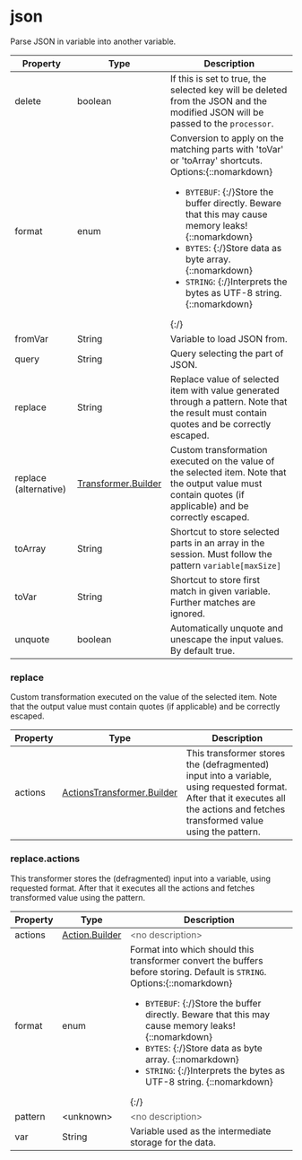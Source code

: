 # json

Parse JSON in variable into another variable. 

| Property | Type | Description |
| ------- | ------- | -------- |
| delete | boolean | If this is set to true, the selected key will be deleted from the JSON and the modified JSON will be passed to the <code>processor</code>.  |
| format | enum | Conversion to apply on the matching parts with 'toVar' or 'toArray' shortcuts. <br>Options:{::nomarkdown}<ul><li><code>BYTEBUF</code>: {:/}Store the buffer directly. Beware that this may cause memory leaks! {::nomarkdown}</li><li><code>BYTES</code>: {:/}Store data as byte array. {::nomarkdown}</li><li><code>STRING</code>: {:/}Interprets the bytes as UTF-8 string. {::nomarkdown}</li></ul>{:/} |
| fromVar | String | Variable to load JSON from.  |
| query | String | Query selecting the part of JSON.  |
| replace | String | Replace value of selected item with value generated through a pattern. Note that the result must contain quotes and be correctly escaped.  |
| replace (alternative)| [Transformer.Builder](#replace) | Custom transformation executed on the value of the selected item. Note that the output value must contain quotes (if applicable) and be correctly escaped.  |
| toArray | String | Shortcut to store selected parts in an array in the session. Must follow the pattern <code>variable[maxSize]</code>  |
| toVar | String | Shortcut to store first match in given variable. Further matches are ignored.  |
| unquote | boolean | Automatically unquote and unescape the input values. By default true.  |

### <a id="replace"></a>replace

Custom transformation executed on the value of the selected item. Note that the output value must contain quotes (if applicable) and be correctly escaped. 

| Property | Type | Description |
| ------- | ------- | ------- |
| actions | [ActionsTransformer.Builder](#replaceactions) | This transformer stores the (defragmented) input into a variable, using requested format. After that it executes all the actions and fetches transformed value using the pattern.  |

### <a id="replace.actions"></a>replace.actions

This transformer stores the (defragmented) input into a variable, using requested format. After that it executes all the actions and fetches transformed value using the pattern. 

| Property | Type | Description |
| ------- | ------- | ------- |
| actions | [Action.Builder](index.html#actions) | <font color="#606060">&lt;no description&gt;</font> |
| format | enum | Format into which should this transformer convert the buffers before storing. Default is <code>STRING</code>. <br>Options:{::nomarkdown}<ul><li><code>BYTEBUF</code>: {:/}Store the buffer directly. Beware that this may cause memory leaks! {::nomarkdown}</li><li><code>BYTES</code>: {:/}Store data as byte array. {::nomarkdown}</li><li><code>STRING</code>: {:/}Interprets the bytes as UTF-8 string. {::nomarkdown}</li></ul>{:/} |
| pattern | &lt;unknown&gt; | <font color="#606060">&lt;no description&gt;</font> |
| var | String | Variable used as the intermediate storage for the data.  |

